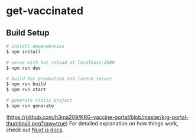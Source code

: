 # get-vaccinated

## Build Setup

```bash
# install dependencies
$ npm install

# serve with hot reload at localhost:3000
$ npm run dev

# build for production and launch server
$ npm run build
$ npm run start

# generate static project
$ npm run generate
```


(https://github.com/h3ma209/KRG-vaccine-portal/blob/master/krg-portal-thumbnail.png?raw=true)
For detailed explanation on how things work, check out [Nuxt.js docs](https://nuxtjs.org).
